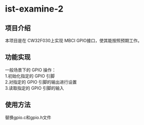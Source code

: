 # ist-examine-2

## 项目介绍
   本项目是在 CW32F030上实现 MBCI GPIO接口，使其能按照预期工作。

## 功能实现
   一般场景下的 GPIO 操作：<br>
   1.初始化指定的 GPIO 引脚<br>
   2.对指定的 GPIO 引脚的输出进行设置<br>
   3.读取指定的 GPIO 引脚的输入<br>

## 使用方法
   替换gpio.c和gpio.h文件

